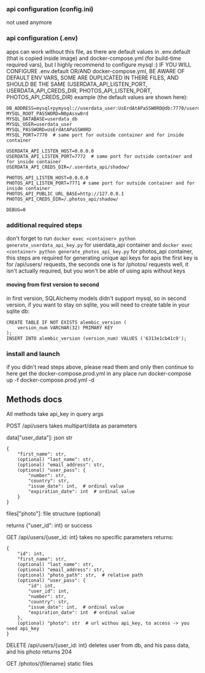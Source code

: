 ### api configuration (config.ini)
not used anymore
### api configuration (.env)
apps can work without this file, as there are default values in .env.default (that is copied inside image) and docker-compose.yml (for build-time required vars), but I highly recommend to configure mysql :)
IF YOU WILL CONFIGURE .env.default OR/AND docker-compose.yml, BE AWARE OF DEFAULT ENV VARS, SOME ARE DUPLICATED IN THERE FILES, AND SHOULD BE THE SAME (USERDATA_API_LISTEN_PORT, USERDATA_API_CREDS_DIR, PHOTOS_API_LISTEN_PORT, PHOTOS_API_CREDS_DIR)
example (the default values are shown here):
```
DB_ADDRESS=mysql+pymysql://userdata_user:UsErdAtAPaSSW0RD@db:7770/userdata_db
MYSQL_ROOT_PASSWORD=N0pAssw0rd
MYSQL_DATABASE=userdata_db
MYSQL_USER=userdata_user
MYSQL_PASSWORD=UsErdAtAPaSSW0RD
MYSQL_PORT=7770  # same port for outside container and for inside container

USERDATA_API_LISTEN_HOST=0.0.0.0
USERDATA_API_LISTEN_PORT=7772  # same port for outside container and for inside container
USERDATA_API_CREDS_DIR=/.userdata_api/shadow/

PHOTOS_API_LISTEN_HOST=0.0.0.0
PHOTOS_API_LISTEN_PORT=7771 # same port for outside container and for inside container
PHOTOS_API_PUBLIC_URL_BASE=http://127.0.0.1
PHOTOS_API_CREDS_DIR=/.photos_api/shadow/

DEBUG=0
```

### additional required steps
don't forget to run `docker exec <container> python generate_userdata_api_key.py` for userdata_api container and `docker exec <container> python generate_photos_api_key.py` for photos_api container, this steps are required for generating unique api keys for apis
the first key is for /api/users/ requests, the seconds one is for /photos/ requests
well, it isn't actually required, but you won't be able of using apis without keys
#### moving from first version to second
in first version, SQLAlchemy models didn't support mysql, so in second version, if you want to stay on sqlite, you will need to create table in your sqlite db:
```
CREATE TABLE IF NOT EXISTS alembic_version (
	version_num VARCHAR(32) PRIMARY KEY
);
INSERT INTO alembic_version (version_num) VALUES ('6313e1cb41c9');
```

### install and launch
if you didn't read steps above, please read them and only then continue to here
get the docker-compose.prod.yml in any place
run docker-compose up -f docker-compose.prod.yml -d

## Methods docs
All methods take api_key in query args


POST /api/users
takes multipart/data as parameters

data["user_data"]: json str
```
{
    "first_name": str,
    (optional) "last_name": str,
    (optional) "email_address": str,
    (optional) "user_pass": {
        "number": str,
        "country": str,
        "issue_date": int,  # ordinal value
        "expiration_date": int  # ordinal value
    }
}
```
files["photo"]: file structure (optional)

returns {"user_id": int} or success


GET /api/users/{user_id: int}
takes no specific parameters
returns:
```
{
    "id": int,
    "first_name": str,
    (optional) "last_name": str,
    (optional) "email_address": str,
    (optional) "photo_path": str,  # relative path
    (optional) "user_pass": {
        "id": int,
        "user_id": int,
        "number": str,
        "country": str,
        "issue_date": int,  # ordinal value
        "expiration_date": int  # ordinal value
    },
    (optional) "photo": str  # url withou api_key, to access -> you need api_key
}
```

DELETE /api/users/{user_id: int}
deletes user from db, and his pass data, and his photo
returns 204


GET /photos/{filename}
static files

